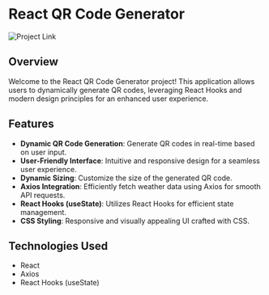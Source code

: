 # React QR Code Generator

![Project Link](https://qr-code-generator-react-one.vercel.app/)

## Overview

Welcome to the React QR Code Generator project! This application allows users to dynamically generate QR codes, leveraging React Hooks and modern design principles for an enhanced user experience.

## Features

- **Dynamic QR Code Generation**: Generate QR codes in real-time based on user input.
- **User-Friendly Interface**: Intuitive and responsive design for a seamless user experience.
- **Dynamic Sizing**: Customize the size of the generated QR code.
- **Axios Integration**: Efficiently fetch weather data using Axios for smooth API requests.
- **React Hooks (useState)**: Utilizes React Hooks for efficient state management.
- **CSS Styling**: Responsive and visually appealing UI crafted with CSS.

## Technologies Used

- React
- Axios
- React Hooks (useState)
